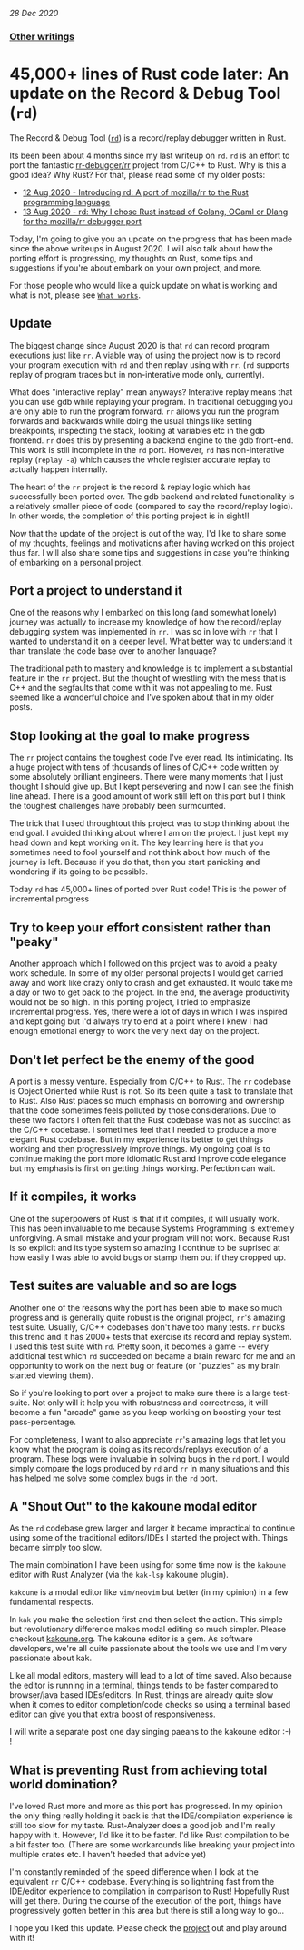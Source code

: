 _28 Dec 2020_

### [Other writings](https://github.com/sidkshatriya/me/blob/master/README.md)

#  45,000+ lines of Rust code later: An update on the Record & Debug Tool (`rd`)

The Record & Debug Tool ([`rd`](https://github.com/sidkshatriya/rd)) is a record/replay debugger written in Rust.

Its been been about 4 months since my last writeup on `rd`. `rd` is an effort to port the fantastic [rr-debugger/rr](https://github.com/mozilla/rr) project from C/C++ to Rust. Why is this a good idea? Why Rust? For that, please read some of my older posts:

- [12 Aug 2020 - Introducing rd: A port of mozilla/rr to the Rust programming language](https://github.com/sidkshatriya/me/blob/master/001-rd-intro.md)
- [13 Aug 2020 - rd: Why I chose Rust instead of Golang, OCaml or Dlang for the mozilla/rr debugger port](https://github.com/sidkshatriya/me/blob/master/002-why-rust.md)

Today, I'm going to give you an update on the progress that has been made since the above writeups in August 2020. I will also talk about how the porting effort is progressing, my thoughts on Rust, some tips and suggestions if you're about embark on your own project, and more.

For those people who would like a quick update on what is working and what is not, please see [`What works`](https://github.com/sidkshatriya/rd#what-works).

## Update

The biggest change since August 2020 is that `rd` can record program executions just like `rr`. A viable way of using the project now is to record your program execution with `rd` and then replay using with `rr`. (`rd` supports replay of program traces but in non-interative mode only, currently). 

What does "interactive replay" mean anyways? Interative replay means that you can use gdb while replaying your program. In traditional debugging you are only able to run the program forward. `rr` allows you run the program forwards and backwards while doing the usual things like setting breakpoints, inspecting the stack, looking at variables etc in the gdb frontend. `rr` does this by presenting a backend engine to the gdb front-end. This work is still incomplete in the `rd` port. However, `rd` has  non-interative replay (`replay -a`) which causes the whole register accurate replay to actually happen internally.

The heart of the `rr` project is the record & replay logic which has successfully been ported over. The gdb backend and related functionality is a relatively smaller piece of code (compared to say the record/replay logic). In other words, the completion of this porting project is in sight!!

Now that the update of the project is out of the way, I'd like to share some of my thoughts, feelings and motivations after having worked on this project thus far. I will also share some tips and suggestions in case you're thinking of embarking on a personal project.

## Port a project to understand it

One of the reasons why I embarked on this long (and somewhat lonely) journey was actually to increase my knowledge of how the record/replay debugging system was implemented in `rr`. I was so in love with `rr` that I wanted to understand it on a deeper level. What better way to understand it than translate the code base over to another language?

The traditional path to mastery and knowledge is to implement a substantial feature in the `rr` project. But the thought of wrestling with the mess that is C++ and the segfaults that come with it was not appealing to me. Rust seemed like a wonderful choice and I've spoken about that in my older posts.

## Stop looking at the goal to make progress

The `rr` project contains the toughest code I've ever read. Its intimidating. Its a huge project with tens of thousands of lines of C/C++ code written by some absolutely brilliant engineers. There were many moments that I just thought I should give up. But I kept persevering and now I can see the finish line ahead. There is a good amount of work still left on this port but I think the toughest challenges have probably been surmounted. 

The trick that I used throughtout this project was to stop thinking about the end goal. I avoided thinking about where I am on the project. I just kept my head down and kept working on it. The key learning here is that you sometimes need to fool yourself and not think about how much of the journey is left. Because if you do that, then you start panicking and wondering if its going to be possible.

Today `rd` has 45,000+ lines of ported over Rust code! This is the power of incremental progress

## Try to keep your effort consistent rather than "peaky"

Another approach which I followed on this project was to avoid a peaky work schedule. In some of my older personal projects I would get carried away and work like crazy only to crash and get exhausted. It would take me a day or two to get back to the project. In the end, the average productivity would not be so high. In this porting project, I tried to emphasize incremental progress. Yes, there were a lot of days in which I was inspired and kept going but I'd always try to end at a point where I knew I had enough emotional energy to work the very next day on the project.

## Don't let perfect be the enemy of the good

A port is a messy venture. Especially from C/C++ to Rust. The `rr` codebase is Object Oriented while Rust is not. So its been quite a task to translate that to Rust. Also Rust places so much emphasis on borrowing and ownership that the code sometimes feels polluted by those considerations. Due to these two factors I often felt that the Rust codebase was not as succinct as the C/C++ codebase. I sometimes feel that I needed to produce a more elegant Rust codebase. But in my experience its better to get things working and then progressively improve things. My ongoing goal is to continue making the port more idiomatic Rust and improve code elegance but my emphasis is first on getting things working. Perfection can wait.

## If it compiles, it works

One of the superpowers of Rust is that if it compiles, it will usually work. This has been invaluable to me because Systems Programming is extremely unforgiving. A small mistake and your program will not work. Because Rust is so explicit and its type system so amazing I continue to be suprised at how easily I was able to avoid bugs or stamp them out if they cropped up.

## Test suites are valuable and so are logs

Another one of the reasons why the port has been able to make so much progress and is generally quite robust is the original project, `rr`'s amazing test suite. Usually, C/C++ codebases don't have too many tests. `rr` bucks this trend and it has 2000+ tests that exercise its record and replay system. I used this test suite with `rd`. Pretty soon, it becomes a game -- every additional test which `rd` succeeded on became a brain reward for me and an opportunity to work on the next bug or feature (or "puzzles" as my brain started viewing them).

So if you're looking to port over a project to <your-favorite-language> make sure there is a large test-suite. Not only will it help you with robustness and correctness, it will become a fun "arcade" game as you keep working on boosting your test pass-percentage.

For completeness, I want to also appreciate `rr`'s amazing logs that let you know what the program is doing as its records/replays execution of a program. These logs were invaluable in solving bugs in the `rd` port. I would simply compare the logs produced by `rd` and `rr` in many situations and this has helped me solve some complex bugs in the `rd` port.

## A "Shout Out" to the kakoune modal editor

As the `rd` codebase grew larger and larger it became impractical to continue using some of the traditional editors/IDEs I started the project with. Things became simply too slow.

The main combination I have been using for some time now is the `kakoune` editor with Rust Analyzer (via the `kak-lsp` kakoune plugin). 

`kakoune` is a modal editor like `vim/neovim` but better (in my opinion) in a few fundamental respects. 

In `kak` you make the selection first and then select the action. This simple but revolutionary difference makes modal editing so much simpler. Please checkout [kakoune.org](https://kakoune.org). The kakoune editor is a gem. As software developers, we're all quite passionate about the tools we use and I'm very passionate about kak.

Like all modal editors, mastery will lead to a lot of time saved. Also because the editor is running in a terminal, things tends to be faster compared to browser/java based IDEs/editors. In Rust, things are already quite slow when it comes to editor completion/code checks so using a terminal based editor can give you that extra boost of responsiveness.

I will write a separate post one day singing paeans to the kakoune editor :-) !

## What is preventing Rust from achieving total world domination?

I've loved Rust more and more as this port has progressed. In my opinion the only thing really holding it back is that the IDE/compilation experience is still too slow for my taste. Rust-Analyzer does a good job and I'm really happy with it. However, I'd like it to be faster. I'd like Rust compilation to be a bit faster too. (There are some workarounds like breaking your project into multiple crates etc. I haven't heeded that advice yet) 

I'm constantly reminded of the speed difference when I look at the equivalent `rr` C/C++ codebase. Everything is so lightning fast from the IDE/editor experience to compilation in comparison to Rust! Hopefully Rust will get there. During the course of the execution of the port, things have progressively gotten better in this area but there is still a long way to go...

I hope you liked this update. Please check the [project](https://github.com/sidkshatriya/rd) out and play around with it! 



